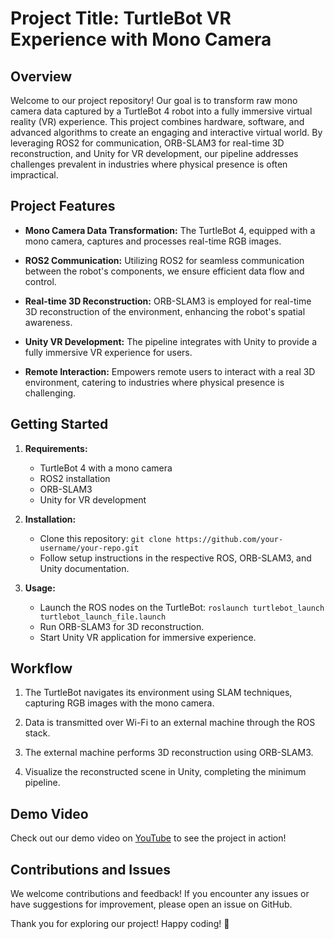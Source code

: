 # Project Title: TurtleBot VR Experience with Mono Camera

## Overview

Welcome to our project repository! Our goal is to transform raw mono camera data captured by a TurtleBot 4 robot into a fully immersive virtual reality (VR) experience. This project combines hardware, software, and advanced algorithms to create an engaging and interactive virtual world. By leveraging ROS2 for communication, ORB-SLAM3 for real-time 3D reconstruction, and Unity for VR development, our pipeline addresses challenges prevalent in industries where physical presence is often impractical.

## Project Features

- **Mono Camera Data Transformation:** The TurtleBot 4, equipped with a mono camera, captures and processes real-time RGB images.

- **ROS2 Communication:** Utilizing ROS2 for seamless communication between the robot's components, we ensure efficient data flow and control.

- **Real-time 3D Reconstruction:** ORB-SLAM3 is employed for real-time 3D reconstruction of the environment, enhancing the robot's spatial awareness.

- **Unity VR Development:** The pipeline integrates with Unity to provide a fully immersive VR experience for users.

- **Remote Interaction:** Empowers remote users to interact with a real 3D environment, catering to industries where physical presence is challenging.

## Getting Started

1. **Requirements:**
   - TurtleBot 4 with a mono camera
   - ROS2 installation
   - ORB-SLAM3
   - Unity for VR development

2. **Installation:**
   - Clone this repository: `git clone https://github.com/your-username/your-repo.git`
   - Follow setup instructions in the respective ROS, ORB-SLAM3, and Unity documentation.

3. **Usage:**
   - Launch the ROS nodes on the TurtleBot: `roslaunch turtlebot_launch turtlebot_launch_file.launch`
   - Run ORB-SLAM3 for 3D reconstruction.
   - Start Unity VR application for immersive experience.

## Workflow

1. The TurtleBot navigates its environment using SLAM techniques, capturing RGB images with the mono camera.

2. Data is transmitted over Wi-Fi to an external machine through the ROS stack.

3. The external machine performs 3D reconstruction using ORB-SLAM3.

4. Visualize the reconstructed scene in Unity, completing the minimum pipeline.

## Demo Video

Check out our demo video on [YouTube](https://www.youtube.com/embed/-YZ9yIsT3aU) to see the project in action!

## Contributions and Issues

We welcome contributions and feedback! If you encounter any issues or have suggestions for improvement, please open an issue on GitHub.

Thank you for exploring our project! Happy coding! 🚀
